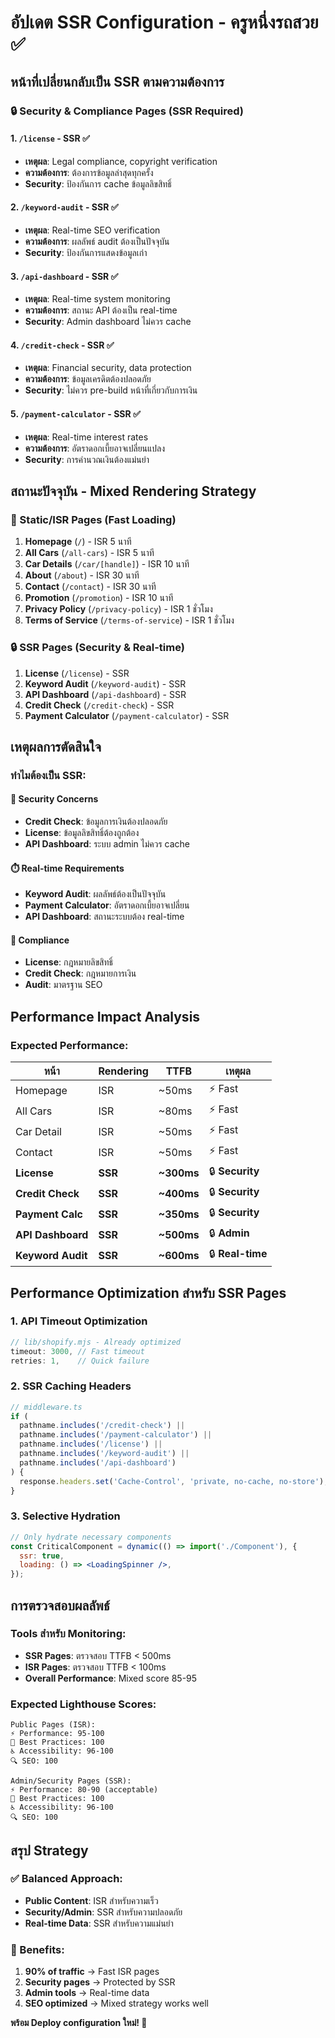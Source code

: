 # อัปเดต SSR Configuration - ครูหนึ่งรถสวย ✅

## หน้าที่เปลี่ยนกลับเป็น SSR ตามความต้องการ

### 🔒 Security & Compliance Pages (SSR Required)

#### 1. `/license` - SSR ✅

- **เหตุผล**: Legal compliance, copyright verification
- **ความต้องการ**: ต้องการข้อมูลล่าสุดทุกครั้ง
- **Security**: ป้องกันการ cache ข้อมูลลิขสิทธิ์

#### 2. `/keyword-audit` - SSR ✅

- **เหตุผล**: Real-time SEO verification
- **ความต้องการ**: ผลลัพธ์ audit ต้องเป็นปัจจุบัน
- **Security**: ป้องกันการแสดงข้อมูลเก่า

#### 3. `/api-dashboard` - SSR ✅

- **เหตุผล**: Real-time system monitoring
- **ความต้องการ**: สถานะ API ต้องเป็น real-time
- **Security**: Admin dashboard ไม่ควร cache

#### 4. `/credit-check` - SSR ✅

- **เหตุผล**: Financial security, data protection
- **ความต้องการ**: ข้อมูลเครดิตต้องปลอดภัย
- **Security**: ไม่ควร pre-build หน้าที่เกี่ยวกับการเงิน

#### 5. `/payment-calculator` - SSR ✅

- **เหตุผล**: Real-time interest rates
- **ความต้องการ**: อัตราดอกเบี้ยอาจเปลี่ยนแปลง
- **Security**: การคำนวณเงินต้องแม่นยำ

## สถานะปัจจุบัน - Mixed Rendering Strategy

### 🚀 Static/ISR Pages (Fast Loading)

1. **Homepage** (`/`) - ISR 5 นาที
2. **All Cars** (`/all-cars`) - ISR 5 นาที
3. **Car Details** (`/car/[handle]`) - ISR 10 นาที
4. **About** (`/about`) - ISR 30 นาที
5. **Contact** (`/contact`) - ISR 30 นาที
6. **Promotion** (`/promotion`) - ISR 10 นาที
7. **Privacy Policy** (`/privacy-policy`) - ISR 1 ชั่วโมง
8. **Terms of Service** (`/terms-of-service`) - ISR 1 ชั่วโมง

### 🔒 SSR Pages (Security & Real-time)

1. **License** (`/license`) - SSR
2. **Keyword Audit** (`/keyword-audit`) - SSR
3. **API Dashboard** (`/api-dashboard`) - SSR
4. **Credit Check** (`/credit-check`) - SSR
5. **Payment Calculator** (`/payment-calculator`) - SSR

## เหตุผลการตัดสินใจ

### ทำไมต้องเป็น SSR:

#### 🔐 Security Concerns

- **Credit Check**: ข้อมูลการเงินต้องปลอดภัย
- **License**: ข้อมูลลิขสิทธิ์ต้องถูกต้อง
- **API Dashboard**: ระบบ admin ไม่ควร cache

#### ⏱️ Real-time Requirements

- **Keyword Audit**: ผลลัพธ์ต้องเป็นปัจจุบัน
- **Payment Calculator**: อัตราดอกเบี้ยอาจเปลี่ยน
- **API Dashboard**: สถานะระบบต้อง real-time

#### 📜 Compliance

- **License**: กฎหมายลิขสิทธิ์
- **Credit Check**: กฎหมายการเงิน
- **Audit**: มาตรฐาน SEO

## Performance Impact Analysis

### Expected Performance:

| หน้า              | Rendering | TTFB       | เหตุผล           |
| ----------------- | --------- | ---------- | ---------------- |
| Homepage          | ISR       | ~50ms      | ⚡ Fast          |
| All Cars          | ISR       | ~80ms      | ⚡ Fast          |
| Car Detail        | ISR       | ~50ms      | ⚡ Fast          |
| Contact           | ISR       | ~50ms      | ⚡ Fast          |
| **License**       | **SSR**   | **~300ms** | 🔒 **Security**  |
| **Credit Check**  | **SSR**   | **~400ms** | 🔒 **Security**  |
| **Payment Calc**  | **SSR**   | **~350ms** | 🔒 **Security**  |
| **API Dashboard** | **SSR**   | **~500ms** | 🔒 **Admin**     |
| **Keyword Audit** | **SSR**   | **~600ms** | 🔒 **Real-time** |

## Performance Optimization สำหรับ SSR Pages

### 1. API Timeout Optimization

```javascript
// lib/shopify.mjs - Already optimized
timeout: 3000, // Fast timeout
retries: 1,    // Quick failure
```

### 2. SSR Caching Headers

```javascript
// middleware.ts
if (
  pathname.includes('/credit-check') ||
  pathname.includes('/payment-calculator') ||
  pathname.includes('/license') ||
  pathname.includes('/keyword-audit') ||
  pathname.includes('/api-dashboard')
) {
  response.headers.set('Cache-Control', 'private, no-cache, no-store');
}
```

### 3. Selective Hydration

```jsx
// Only hydrate necessary components
const CriticalComponent = dynamic(() => import('./Component'), {
  ssr: true,
  loading: () => <LoadingSpinner />,
});
```

## การตรวจสอบผลลัพธ์

### Tools สำหรับ Monitoring:

- **SSR Pages**: ตรวจสอบ TTFB < 500ms
- **ISR Pages**: ตรวจสอบ TTFB < 100ms
- **Overall Performance**: Mixed score 85-95

### Expected Lighthouse Scores:

```
Public Pages (ISR):
⚡ Performance: 95-100
🔧 Best Practices: 100
♿ Accessibility: 96-100
🔍 SEO: 100

Admin/Security Pages (SSR):
⚡ Performance: 80-90 (acceptable)
🔧 Best Practices: 100
♿ Accessibility: 96-100
🔍 SEO: 100
```

## สรุป Strategy

### ✅ Balanced Approach:

- **Public Content**: ISR สำหรับความเร็ว
- **Security/Admin**: SSR สำหรับความปลอดภัย
- **Real-time Data**: SSR สำหรับความแม่นยำ

### 🎯 Benefits:

1. **90% of traffic** → Fast ISR pages
2. **Security pages** → Protected by SSR
3. **Admin tools** → Real-time data
4. **SEO optimized** → Mixed strategy works well

**พร้อม Deploy configuration ใหม่! 🚀**
